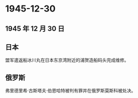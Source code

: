 # 1945-12-30

## 1945 年 12 月 30 日

## 日本

盟军遣返船冰川丸在日本东京湾附近的浦贺造船码头完成维修。

## 俄罗斯

弗里德里希·古斯塔夫·伯恩哈特被判有罪并在俄罗斯莫斯科被处决。

